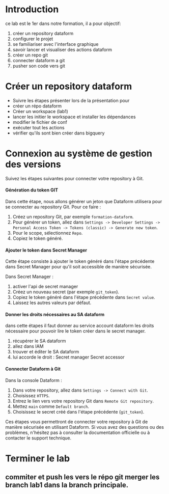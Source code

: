 # Introduction
ce lab est le 1er dans notre formation, il a pour objectif:
1. créer un repository dataform
2. configurer le projet
3. se familiariser avec l'interface graphique
4. savoir lancer et visualiser des actions dataform
5. créer un repo git
6. connecter dataform a git
7. pusher son code vers git

# Créer un repository dataform
- Suivre les étapes présenter lors de la présentation pour
- créer un répo dataform
- Créer un workspace (lab1)
- lancer les initier le workspace et installer les dépendances
- modifier le fichier de conf
- exécuter tout les actions
- vérifier qu'ils sont bien créer dans bigquery

# Connexion au système de gestion des versions

Suivez les étapes suivantes pour connecter votre repository à Git.

#### Génération du token GIT

Dans cette étape, nous allons générer un jeton que Dataform utilisera pour se connecter au repository Git. Pour ce faire :

1. Créez un repository Git, par exemple `formation-dataform`.
2. Pour générer un token, allez dans `Settings -> Developer Settings -> Personal Access Token -> Tokens (classic) -> Generate new token`.
3. Pour le scope, sélectionnez `Repo`.
4. Copiez le token généré.

#### Ajouter le token dans Secret Manager

Cette étape consiste à ajouter le token généré dans l'étape précédente dans Secret Manager pour qu'il soit accessible de manière sécurisée.

Dans Secret Manager :
1. activer l'api de secret manager
2. Créez un nouveau secret (par exemple `git_token`).
3. Copiez le token généré dans l'étape précédente dans `Secret value`.
4. Laissez les autres valeurs par défaut.

#### Donner les droits nécessaires au SA dataform
dans cette étapes il faut donner au service account dataform les droits nécessaire pour pouvoir lire le token créer dans le secret manager.
1. récupérer le SA dataform
2. allez dans IAM
3. trouver et éditer le SA dataform
4. lui accorde le droit : Secret manager Secret accessor

#### Connecter Dataform à Git

Dans la console Dataform :

1. Dans votre repository, allez dans `Settings -> Connect with Git`.
2. Choisissez `HTTPS`.
3. Entrez le lien vers votre repository Git dans `Remote Git repository`.
4. Mettez `main` comme `Default branch`.
5. Choisissez le secret créé dans l'étape précédente (`git_token`).

Ces étapes vous permettront de connecter votre repository à Git de manière sécurisée en utilisant Dataform. Si vous avez des questions ou des problèmes, n'hésitez pas à consulter la documentation officielle ou à contacter le support technique.

# Terminer le lab
commiter et push les vers le répo git
merger les branch lab1 dans la branch principale.
---